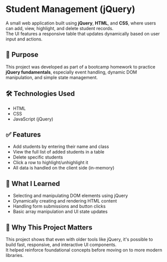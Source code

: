 # Student Management (jQuery)

A small web application built using **jQuery**, **HTML**, and **CSS**, where users can add, view, highlight, and delete student records.  
The UI features a responsive table that updates dynamically based on user input and actions.

## 🎯 Purpose

This project was developed as part of a bootcamp homework to practice **jQuery fundamentals**, especially event handling, dynamic DOM manipulation, and simple state management.

## 🛠️ Technologies Used

- HTML  
- CSS  
- JavaScript (jQuery)

## ✅ Features

- Add students by entering their name and class  
- View the full list of added students in a table  
- Delete specific students  
- Click a row to highlight/unhighlight it  
- All data is handled on the client side (in-memory)

## 🧠 What I Learned

- Selecting and manipulating DOM elements using jQuery  
- Dynamically creating and rendering HTML content  
- Handling form submissions and button clicks  
- Basic array manipulation and UI state updates

## 👀 Why This Project Matters

This project shows that even with older tools like jQuery, it's possible to build fast, responsive, and interactive UI components.  
It helped reinforce foundational concepts before moving on to more modern libraries.
